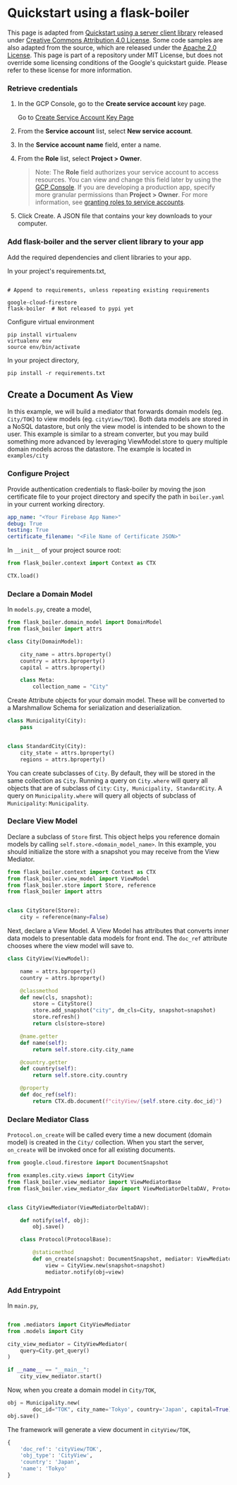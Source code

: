 # Quickstart using a flask-boiler

This page is adapted from [Quickstart using a server client library](https://cloud.google.com/firestore/docs/quickstart-servers)
 released under [Creative Commons Attribution 4.0 License](https://creativecommons.org/licenses/by/4.0/). 
 Some code samples are also adapted from the source, 
 which are released under the [Apache 2.0 License](https://www.apache.org/licenses/LICENSE-2.0). 
 This page is part of a repository under MIT License, 
 but does not override some licensing conditions of
 the Google's quickstart guide. 
 Please refer to these license for more information.  

### Retrieve credentials 

1. In the GCP Console, go to the **Create service account** key page.

    Go to [Create Service Account Key Page](https://console.cloud.google.com/apis/credentials/serviceaccountkey?_ga=2.86663898.-378732223.1566339304)

2. From the **Service account** list, select **New service account**.

3. In the **Service account name** field, enter a name.

4. From the **Role** list, select **Project > Owner**.

    > Note: The **Role** field authorizes your service account to access resources. You can view and change this field later by using the [GCP Console](https://console.cloud.google.com/?_ga=2.81399125.-378732223.1566339304). If you are developing a production app, specify more granular permissions than **Project > Owner**. For more information, see [granting roles to service accounts](https://cloud.google.com/iam/docs/granting-roles-to-service-accounts).

5. Click Create. A JSON file that contains your key downloads to your computer.


 
### Add flask-boiler and the server client library to your app

Add the required dependencies and client libraries to your app.

In your project's requirements.txt, 

```

# Append to requirements, unless repeating existing requirements

google-cloud-firestore
flask-boiler  # Not released to pypi yet 
```

Configure virtual environment 
```
pip install virtualenv
virtualenv env
source env/bin/activate
```

In your project directory, 

```pip install -r requirements.txt```

## Create a Document As View

In this example, we will build a mediator that forwards domain 
models (eg. ```City/TOK```) to view models (eg. ```cityView/TOK```). 
Both data models are stored in a NoSQL datastore, but only the 
view model is intended to be shown to the user. This example 
is similar to a stream converter, but you may build something 
more advanced by leveraging ViewModel.store to query multiple 
domain models across the datastore. The example is located in 
```examples/city```

### Configure Project

Provide authentication credentials to flask-boiler by moving the json certificate file 
to your project directory and specify the path in ```boiler.yaml``` 
in your current working directory. 

```yaml
app_name: "<Your Firebase App Name>"
debug: True
testing: True
certificate_filename: "<File Name of Certificate JSON>"
```


In ```__init__``` of your project source root: 
```python
from flask_boiler.context import Context as CTX

CTX.load()
```

### Declare a Domain Model

In ```models.py```, create a model, 

```python
from flask_boiler.domain_model import DomainModel
from flask_boiler import attrs

class City(DomainModel):

    city_name = attrs.bproperty()
    country = attrs.bproperty()
    capital = attrs.bproperty()

    class Meta:
        collection_name = "City"
```

Create Attribute objects for your domain model. 
These will be converted to a Marshmallow Schema 
for serialization and deserialization. 

```python
class Municipality(City):
    pass


class StandardCity(City):
    city_state = attrs.bproperty()
    regions = attrs.bproperty()
```

You can create subclasses of ```City```. By default, 
they will be stored in the same collection as ```City```. 
Running a query on ```City.where``` will 
query all objects that are of subclass of ```City```: 
```City, Municipality, StandardCity```. A query on 
```Municipality.where``` will query all objects of 
subclass of ```Municipality```: ```Municipality```. 

### Declare View Model

Declare a subclass of `Store` first. This object helps you reference 
domain models by calling `self.store.<domain_model_name>`. In this example, 
you should initialize the store with a snapshot you may receive from 
the View Mediator. 

```python
from flask_boiler.context import Context as CTX
from flask_boiler.view_model import ViewModel
from flask_boiler.store import Store, reference
from flask_boiler import attrs


class CityStore(Store):
    city = reference(many=False)
```

Next, declare a View Model. A View Model has attributes that converts 
inner data models to presentable data models for front end. The 
`doc_ref` attribute chooses where the view model will save to. 

```python
class CityView(ViewModel):

    name = attrs.bproperty()
    country = attrs.bproperty()

    @classmethod
    def new(cls, snapshot):
        store = CityStore()
        store.add_snapshot("city", dm_cls=City, snapshot=snapshot)
        store.refresh()
        return cls(store=store)

    @name.getter
    def name(self):
        return self.store.city.city_name

    @country.getter
    def country(self):
        return self.store.city.country

    @property
    def doc_ref(self):
        return CTX.db.document(f"cityView/{self.store.city.doc_id}")
```

### Declare Mediator Class

```Protocol.on_create``` will be called every time a new document (domain
model) is created in the ```City/``` collection. When you start the server,
 ```on_create``` will be invoked once for all existing documents. 

```python
from google.cloud.firestore import DocumentSnapshot

from examples.city.views import CityView
from flask_boiler.view_mediator import ViewMediatorBase
from flask_boiler.view_mediator_dav import ViewMediatorDeltaDAV, ProtocolBase


class CityViewMediator(ViewMediatorDeltaDAV):

    def notify(self, obj):
        obj.save()

    class Protocol(ProtocolBase):

        @staticmethod
        def on_create(snapshot: DocumentSnapshot, mediator: ViewMediatorBase):
            view = CityView.new(snapshot=snapshot)
            mediator.notify(obj=view)
```

### Add Entrypoint 

In ```main.py```, 

```python

from .mediators import CityViewMediator
from .models import City

city_view_mediator = CityViewMediator(
    query=City.get_query()
)

if __name__ == "__main__":
    city_view_mediator.start()

```

Now, when you create a domain model in ```City/TOK```, 

```python
obj = Municipality.new(
        doc_id="TOK", city_name='Tokyo', country='Japan', capital=True)
obj.save()
```

The framework will generate a view document in ```cityView/TOK```, 

```python
{
    'doc_ref': 'cityView/TOK',
    'obj_type': 'CityView',
    'country': 'Japan',
    'name': 'Tokyo'
}
```
